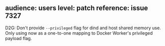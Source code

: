 audience: users
level: patch
reference: issue 7327
---
D2G: Don't provide `--privileged` flag for dind and host shared memory use. Only using now as a one-to-one mapping to Docker Worker's privileged payload flag.

